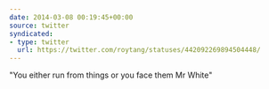 ```yaml
---
date: 2014-03-08 00:19:45+00:00
source: twitter
syndicated:
- type: twitter
  url: https://twitter.com/roytang/statuses/442092269894504448/
---
```


"You either run from things or you face them Mr White"